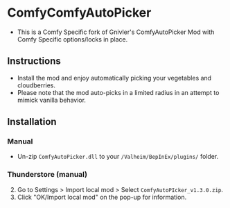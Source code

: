 # ComfyComfyAutoPicker

* This is a Comfy Specific fork of Gnivler's ComfyAutoPicker Mod with Comfy Specific options/locks in place.

## Instructions

  * Install the mod and enjoy automatically picking your vegetables and cloudberries.
  * Please note that the mod auto-picks in a limited radius in an attempt to mimick vanilla behavior.

## Installation

### Manual

  * Un-zip `ComfyAutoPicker.dll` to your `/Valheim/BepInEx/plugins/` folder.

### Thunderstore (manual)

  2. Go to Settings > Import local mod > Select `ComfyAutoPIcker_v1.3.0.zip`.
  3. Click "OK/Import local mod" on the pop-up for information.